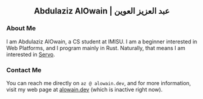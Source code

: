 <h2 align="center">Abdulaziz AlOwain | عبد العزيز العوين</h2>

### About Me

I am Abdulaziz AlOwain, a CS student at IMISU. I am a beginner interested in Web Platforms, and I program mainly in Rust. Naturally, that means I am interested in [Servo](https://servo.org).

### Contact Me

You can reach me directly on `az @ alowain.dev`,
and for more information, visit my web page at [alowain.dev](https://alowain.dev) (which is inactive right now).
